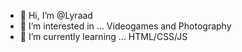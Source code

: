 - 👋 Hi, I’m @Lyraad
- 👀 I’m interested in ... Videogames and Photography
- 🌱 I’m currently learning ... HTML/CSS/JS
